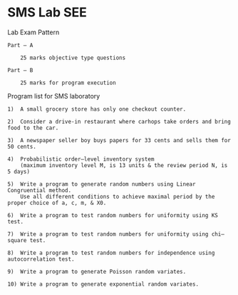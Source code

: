 # SMS Lab SEE

Lab Exam Pattern

	Part – A

		25 marks objective type questions

	Part – B

		25 marks for program execution

Program list for SMS laboratory

	1)	A small grocery store has only one checkout counter.

	2)	Consider a drive-in restaurant where carhops take orders and bring food to the car. 

	3)	A newspaper seller boy buys papers for 33 cents and sells them for 50 cents. 

	4)	Probabilistic order–level inventory system
		(maximum inventory level M, is 13 units & the review period N, is 5 days)

	5)	Write a program to generate random numbers using Linear Congruential method.
		Use all different conditions to achieve maximal period by the proper choice of a, c, m, & X0.

	6)	Write a program to test random numbers for uniformity using KS test. 

	7)	Write a program to test random numbers for uniformity using chi–square test. 

	8)	Write a program to test random numbers for independence using autocorrelation test.

	9)	Write a program to generate Poisson random variates.

	10)	Write a program to generate exponential random variates.
